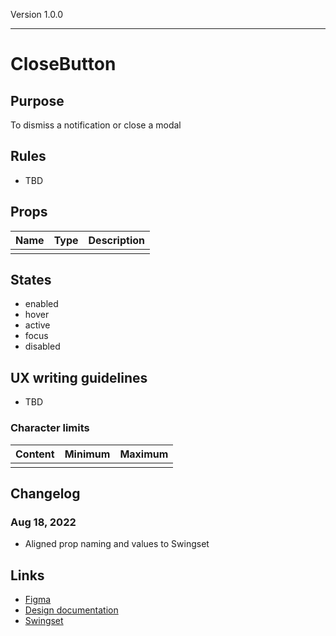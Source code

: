 Version 1.0.0



---

# CloseButton

## Purpose

To dismiss a notification or close a modal

## Rules

* TBD

## Props

| Name | Type | Description |
|----|----|----|
|    |    |    |

## States

* enabled
* hover
* active
* focus
* disabled

## UX writing guidelines

* TBD

### Character limits

| Content | Minimum | Maximum |
|----|----|----|
|    |    |    |

## Changelog

### Aug 18, 2022

* Aligned prop naming and values to Swingset

## Links

* [Figma](https://www.figma.com/file/7cYgDM618stjYUHDqAfRec/Components?node-id=733%3A1033)
* [Design documentation](https://hashicorp-wpl-documentation.vercel.app/components/close-button)
* [Swingset](https://react-components.vercel.app/components/closebutton)


